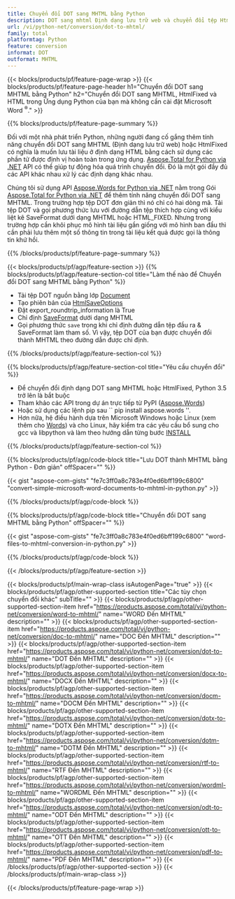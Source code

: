 ```yaml
---
title: Chuyển đổi DOT sang MHTML bằng Python
description: DOT sang mhtml Định dạng lưu trữ web và chuyển đổi tệp HtmlFixed trong các ứng dụng Python của bạn mà không cần sử dụng Microsoft Word 
url: /vi/python-net/conversion/dot-to-mhtml/
family: total
platformtag: Python
feature: conversion
informat: DOT
outformat: MHTML
---
```

{{< blocks/products/pf/feature-page-wrap >}}
{{< blocks/products/pf/feature-page-header h1="Chuyển đổi DOT sang MHTML bằng Python" h2="Chuyển đổi DOT sang MHTML, HtmlFixed và HTML trong Ứng dụng Python của bạn mà không cần cài đặt Microsoft Word <sup>&reg;</sup>." >}}

{{% blocks/products/pf/feature-page-summary %}}

Đối với một nhà phát triển Python, những người đang cố gắng thêm tính năng chuyển đổi DOT sang MHTML (Định dạng lưu trữ web) hoặc HtmlFixed có nghĩa là muốn lưu tài liệu ở định dạng HTML bằng cách sử dụng các phần tử được định vị hoàn toàn trong ứng dụng. [Aspose.Total for Python via .NET](https://products.aspose.com/total/python-net/) API có thể giúp tự động hóa quá trình chuyển đổi. Đó là một gói đầy đủ các API khác nhau xử lý các định dạng khác nhau. 

Chúng tôi sử dụng API [Aspose.Words for Python via .NET](https://products.aspose.com/words/python-net/) nằm trong Gói [Aspose.Total for Python via .NET](https://products.aspose.com/total/python-net/) để thêm tính năng chuyển đổi DOT sang MHTML. Trong trường hợp tệp DOT đơn giản thì nó chỉ có hai dòng mã. Tải tệp DOT và gọi phương thức lưu với đường dẫn tệp thích hợp cùng với kiểu liệt kê SaveFormat dưới dạng MHTML hoặc HTML_FIXED. Nhưng trong trường hợp cần khôi phục mô hình tài liệu gần giống với mô hình ban đầu thì cần phải lưu thêm một số thông tin trong tài liệu kết quả được gọi là thông tin khứ hồi.

{{% /blocks/products/pf/feature-page-summary %}}

{{< blocks/products/pf/agp/feature-section >}}
{{% blocks/products/pf/agp/feature-section-col title="Làm thế nào để Chuyển đổi DOT sang MHTML bằng Python" %}}
- Tải tệp DOT nguồn bằng lớp [Document](https://reference.aspose.com/words/python-net/aspose.words/document/)
- Tạo phiên bản của [HtmlSaveOptions](https://reference.aspose.com/words/python-net/aspose.words.saving/htmlsaveoptions/)
- Đặt export_roundtrip_information là True
- Chỉ định [SaveFormat](https://reference.aspose.com/words/python-net/aspose.words/saveformat/) dưới dạng MHTML
- Gọi phương thức `save` trong khi chỉ định đường dẫn tệp đầu ra & SaveFormat làm tham số. Vì vậy, tệp DOT của bạn được chuyển đổi thành MHTML theo đường dẫn được chỉ định.

{{% /blocks/products/pf/agp/feature-section-col %}}

{{% blocks/products/pf/agp/feature-section-col title="Yêu cầu chuyển đổi" %}}

- Để chuyển đổi định dạng DOT sang MHTML hoặc HtmlFixed, Python 3.5 trở lên là bắt buộc
- Tham khảo các API trong dự án trực tiếp từ PyPI ([Aspose.Words](https://pypi.org/project/aspose-words/))
- Hoặc sử dụng các lệnh pip sau `` pip install aspose.words ''.
- Hơn nữa, hệ điều hành dựa trên Microsoft Windows hoặc Linux (xem thêm cho [Words](https://docs.aspose.com/words/python-net/system-requirements/)) và cho Linux, hãy kiểm tra các yêu cầu bổ sung cho gcc và libpython và làm theo hướng dẫn từng bước [INSTALL](https://docs.aspose.com/words/python-net/installation/)
 

{{% /blocks/products/pf/agp/feature-section-col %}}

{{% blocks/products/pf/agp/code-block title="Lưu DOT thành MHTML bằng Python - Đơn giản" offSpacer="" %}}

{{< gist "aspose-com-gists" "fe7c3ff0a8c783e4f0ed6bff199c6800" "convert-simple-microsoft-word-documents-to-mhtml-in-python.py" >}}

{{% /blocks/products/pf/agp/code-block %}}

{{% blocks/products/pf/agp/code-block title="Chuyển đổi DOT sang MHTML bằng Python" offSpacer="" %}}

{{< gist "aspose-com-gists" "fe7c3ff0a8c783e4f0ed6bff199c6800" "word-files-to-mhtml-conversion-in-python.py" >}}

{{% /blocks/products/pf/agp/code-block %}}

{{< /blocks/products/pf/agp/feature-section >}}

{{< blocks/products/pf/main-wrap-class isAutogenPage="true" >}}
{{< blocks/products/pf/agp/other-supported-section title="Các tùy chọn chuyển đổi khác" subTitle="" >}}
{{< blocks/products/pf/agp/other-supported-section-item href="https://products.aspose.com/total/vi/python-net/conversion/word-to-mhtml/" name="WORD Đến MHTML" description="" >}}
{{< blocks/products/pf/agp/other-supported-section-item href="https://products.aspose.com/total/vi/python-net/conversion/doc-to-mhtml/" name="DOC Đến MHTML" description="" >}}
{{< blocks/products/pf/agp/other-supported-section-item href="https://products.aspose.com/total/vi/python-net/conversion/dot-to-mhtml/" name="DOT Đến MHTML" description="" >}}
{{< blocks/products/pf/agp/other-supported-section-item href="https://products.aspose.com/total/vi/python-net/conversion/docx-to-mhtml/" name="DOCX Đến MHTML" description="" >}}
{{< blocks/products/pf/agp/other-supported-section-item href="https://products.aspose.com/total/vi/python-net/conversion/docm-to-mhtml/" name="DOCM Đến MHTML" description="" >}}
{{< blocks/products/pf/agp/other-supported-section-item href="https://products.aspose.com/total/vi/python-net/conversion/dotx-to-mhtml/" name="DOTX Đến MHTML" description="" >}}
{{< blocks/products/pf/agp/other-supported-section-item href="https://products.aspose.com/total/vi/python-net/conversion/dotm-to-mhtml/" name="DOTM Đến MHTML" description="" >}}
{{< blocks/products/pf/agp/other-supported-section-item href="https://products.aspose.com/total/vi/python-net/conversion/rtf-to-mhtml/" name="RTF Đến MHTML" description="" >}}
{{< blocks/products/pf/agp/other-supported-section-item href="https://products.aspose.com/total/vi/python-net/conversion/wordml-to-mhtml/" name="WORDML Đến MHTML" description="" >}}
{{< blocks/products/pf/agp/other-supported-section-item href="https://products.aspose.com/total/vi/python-net/conversion/odt-to-mhtml/" name="ODT Đến MHTML" description="" >}}
{{< blocks/products/pf/agp/other-supported-section-item href="https://products.aspose.com/total/vi/python-net/conversion/ott-to-mhtml/" name="OTT Đến MHTML" description="" >}}
{{< blocks/products/pf/agp/other-supported-section-item href="https://products.aspose.com/total/vi/python-net/conversion/pdf-to-mhtml/" name="PDF Đến MHTML" description="" >}}
{{< /blocks/products/pf/agp/other-supported-section >}}
{{< /blocks/products/pf/main-wrap-class >}}

{{< /blocks/products/pf/feature-page-wrap >}}